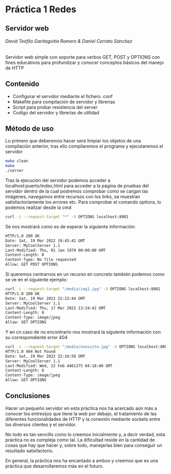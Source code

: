 # Práctica 1 Redes
## Servidor web
###### David Teófilo Garitagoitia Romero & Daniel Cerrato Sánchez

Servidor web simple con soporte para verbos GET, POST y OPTIONS con fines educativos para profundizar y conocer conceptos básicos del manejo de HTTP
## Contenido

- Configurar el servidor mediante el fichero .conf
- Makefile para compilación de servidor y librerias
- Script para probar resistencia del server
- Codigo del servidor y librerías de utilidad

## Método de uso
Lo primero que deberemos hacer será limpiar los objetos de una compilación anterior, tras ello compilaremos el programa y ejecutaremos el servidor
```sh
make clean
make
./server
```
Tras la ejecución del servidor podemos acceder a localhost:puerto/index,html para acceder a la página de pruebas del servidor dentro de la cual podremos comprobar como se cargan las imágenes, navegamos entre recursos con los links, se muestran satisfactoriamente los errores etc.
Para comprobar el comando options, lo podemos realizar desde la cmd
```sh
curl -i --request-target "*" -X OPTIONS localhost:8081
```
Se nos mostrará como es de esperar la siguiente información:
```sh
HTTP/1.0 200 OK
Date: Sat, 19 Mar 2022 19:45:42 GMT
Server: MyCoolServer 1.1
Last-Modified: Thu, 01 Jan 1970 00:00:00 GMT
Content-Length: 0
Content-Type: No file requested
Allow: GET POST OPTIONS
```
Si queremos centrarnos en un recurso en concreto también podemos como se ve en el siguiente ejemplo:
```sh
curl -i --request-target "/media/img1.jpg" -X OPTIONS localhost:8081
HTTP/1.0 200 OK
Date: Sat, 19 Mar 2022 22:23:44 GMT
Server: MyCoolServer 1.1
Last-Modified: Thu, 17 Mar 2022 13:24:42 GMT
Content-Length: 0
Content-Type: image/jpeg
Allow: GET OPTIONS
```
Y en cn caso de no encontrarlo nos mostrará la siguiente información con su correspondiente error 404
```sh
curl -i --request-target "/media/noexiste.jpg" -X OPTIONS localhost:8081
HTTP/1.0 404 Not Found
Date: Sat, 19 Mar 2022 22:24:50 GMT
Server: MyCoolServer 1.1
Last-Modified: Wed, 22 Feb 4461375 04:18:40 GMT
Content-Length: 0
Content-Type: image/jpeg
Allow: GET OPTIONS
```

## Conclusiones
Hacer un pequeño servidor en esta práctica nos ha acercado
aún más a conocer los entresijos que tiene la web por
debajo, el tratamiento de las diferentes funcionalidades
de HTTP y la conexión mediante sockets entre los diversos
clientes y el servidor.

No todo es tan sencillo como lo creemos inicialmente y,
a decir verdad, esta práctica no es compleja como tal.
La dificultad reside en la cantidad de cosas que hay que
hacer y, sobre todo, manejarlas bien para conseguir un resultado satisfactorio.

En general, la práctica nos ha encantado a ambos y creemos
que es una práctica que desarrollaremos más en el futuro.
